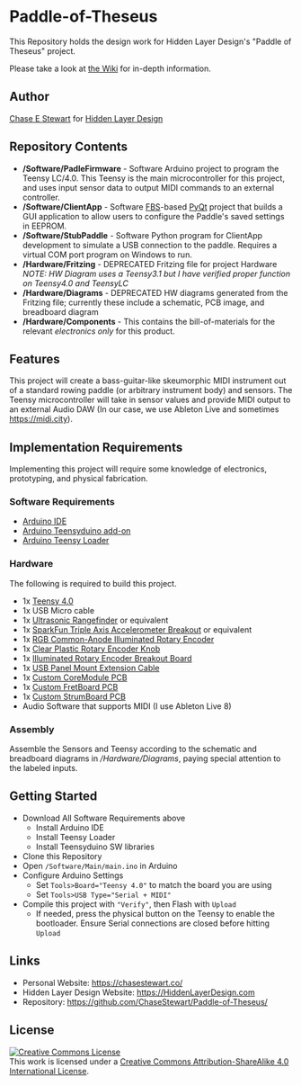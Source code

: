 # Paddle-of-Theseus
This Repository holds the design work for Hidden Layer Design's "Paddle of Theseus" project.

Please take a look at [the Wiki](https://github.com/ChaseStewart/Paddle-of-Theseus/wiki) for in-depth information.

## Author
[Chase E Stewart](https://chasestewart.co) for [Hidden Layer Design](https://hiddenlayerdesign.com)

## Repository Contents
* **/Software/PadleFirmware** - Software Arduino project to program the Teensy LC/4.0. This Teensy is the main microcontroller for this project, and uses input sensor data to output MIDI commands to an external controller.
* **/Software/ClientApp** - Software [FBS](https://build-system.fman.io/)-based [PyQt](https://riverbankcomputing.com/software/pyqt/) project that builds a GUI application to allow users to configure the Paddle's saved settings in EEPROM.
* **/Software/StubPaddle** - Software Python program for ClientApp development to simulate a USB connection to the paddle. Requires a virtual COM port program on Windows to run.
* **/Hardware/Fritzing**   - DEPRECATED Fritzing file for project Hardware _NOTE: HW Diagram uses a Teensy3.1 but I have verified proper function on Teensy4.0 and TeensyLC_
* **/Hardware/Diagrams**   - DEPRECATED HW diagrams generated from the Fritzing file; currently these include a schematic, PCB image, and breadboard diagram
* **/Hardware/Components** - This contains the bill-of-materials for the relevant *electronics only* for this product. 

## Features
This project will create a bass-guitar-like skeumorphic MIDI instrument out of a standard rowing paddle (or arbitrary instrument body) and sensors. The Teensy microcontroller will take in sensor values and provide MIDI output to an external Audio DAW (In our case, we use Ableton Live and sometimes https://midi.city).

## Implementation Requirements
Implementing this project will require some knowledge of electronics, prototyping, and physical fabrication.

### Software Requirements
- [Arduino IDE](https://www.arduino.cc/en/Main/Software)
- [Arduino Teensyduino add-on](https://www.pjrc.com/teensy/td_download.html)
- [Arduino Teensy Loader](https://www.pjrc.com/teensy/loader.html)

### Hardware
The following is required to build this project.
- 1x [Teensy 4.0](https://www.pjrc.com/teensy-4-0/)
- 1x USB Micro cable
- 1x [Ultrasonic Rangefinder](https://www.adafruit.com/product/4019) or equivalent
- 1x [SparkFun Triple Axis Accelerometer Breakout](https://www.sparkfun.com/products/12756) or equivalent
- 1x [RGB Common-Anode Illuminated Rotary Encoder](https://www.sparkfun.com/products/15141)
- 1x [Clear Plastic Rotary Encoder Knob](https://www.sparkfun.com/products/10597)
- 1x [Illuminated Rotary Encoder Breakout Board](https://www.sparkfun.com/products/11722)
- 1x [USB Panel Mount Extension Cable](https://www.adafruit.com/product/3258)
- 1x [Custom CoreModule PCB](#)
- 1x [Custom FretBoard PCB](#)
- 1x [Custom StrumBoard PCB](#)
- Audio Software that supports MIDI (I use Ableton Live 8)

### Assembly
Assemble the Sensors and Teensy according to the schematic and breadboard diagrams in */Hardware/Diagrams*, paying special attention to the labeled inputs.

## Getting Started
- Download All Software Requirements above
  - Install Arduino IDE
  - Install Teensy Loader
  - Install Teensyduino SW libraries
- Clone this Repository
- Open `/Software/Main/main.ino` in Arduino 
- Configure Arduino Settings
  - Set `Tools>Board="Teensy 4.0"` to match the board you are using
  - Set `Tools>USB Type="Serial + MIDI"`
- Compile this project with `"Verify"`, then Flash with `Upload`
  - If needed, press the physical button on the Teensy to enable the bootloader. Ensure Serial connections are closed before hitting `Upload`

## Links
- Personal Website: https://chasestewart.co/
- Hidden Layer Design Website: https://HiddenLayerDesign.com
- Repository: https://github.com/ChaseStewart/Paddle-of-Theseus/

## License
<a rel="license" href="http://creativecommons.org/licenses/by-sa/4.0/"><img alt="Creative Commons License" style="border-width:0" src="https://i.creativecommons.org/l/by-sa/4.0/80x15.png" /></a><br />This work is licensed under a <a rel="license" href="http://creativecommons.org/licenses/by-sa/4.0/">Creative Commons Attribution-ShareAlike 4.0 International License</a>.
